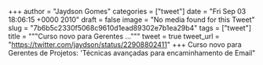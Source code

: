 
+++
author = "Jaydson Gomes"
categories = ["tweet"]
date = "Fri Sep 03 18:06:15 +0000 2010"
draft = false
image = "No media found for this Tweet"
slug = "7b6b5c2330f5068c9610d1ead89302e7b1ea29b4"
tags = ["tweet"]
title = """Curso novo para Gerentes ..."""
tweet = true
tweet_url = "https://twitter.com/jaydson/status/22908802411"
+++
Curso novo para Gerentes de Projetos: 'Técnicas avançadas para encaminhamento de Email"
